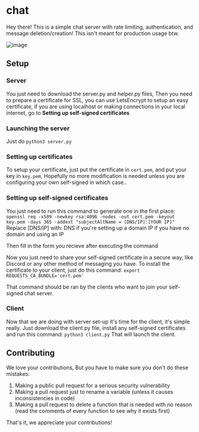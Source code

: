 # chat

Hey there! This is a simple chat server with rate limiting, authentication, and message deletion/creation!
This isn't meant for production usage btw.

![image](https://user-images.githubusercontent.com/69512353/222122388-bdda8f42-b866-4bcc-bb55-e62aed91ee31.png)

## Setup

### Server
You just need to download the server.py and helper.py files, Then you need to prepare a certificate for SSL, you can use LetsEncrypt to setup an easy certificate, if you are using localhost or making connections in your local internet, go to **Setting up self-signed certificates**

### Launching the server
Just do `python3 server.py`

### Setting up certificates
To setup your certificate, just put the certificate in `cert.pem`, and put your key in `key.pem`, Hopefully no more modification is needed unless you are configuring your own self-signed in which case..

### Setting up self-signed certificates
You just need to run this command to generate one in the first place:
`openssl req -x509 -newkey rsa:4096 -nodes -out cert.pem -keyout key.pem -days 365 -addext "subjectAltName = [DNS/IP]:[YOUR IP]"`
Replace [DNS/IP] with:
  DNS if you're setting up a domain
  IP if you have no domain and using an IP

Then fill in the form you recieve after executing the command

Now you just need to share your self-signed certificate in a secure way, like Discord or any other method of messaging you have.
To install the certificate to your client, just do this command:
`export REQUESTS_CA_BUNDLE='cert.pem'`

That command should be ran by the clients who want to join your self-signed chat server.

### Client
Now that we are doing with server set-up it's time for the client, it's simple really.
Just download the client.py file, install any self-signed certificates and run this command:
`python3 client.py`
That will launch the client.

## Contributing
We love your contributions, But you have to make sure you don't do these mistakes:
1. Making a public pull request for a serious security vulnerability
2. Making a pull request just to rename a variable (unless it causes inconsistencies in code)
3. Making a pull request to delete a function that is needed with no reason (read the comments of every function to see why it exists first)

That's it, we appreciate your contributions!
